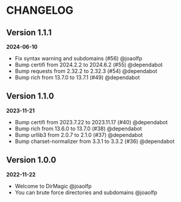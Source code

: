 # CHANGELOG

## Version 1.1.1
**2024-06-10**

- Fix syntax warning and subdomains (#56) @joaolfp
- Bump certifi from 2024.2.2 to 2024.6.2 (#55) @dependabot
- Bump requests from 2.32.2 to 2.32.3 (#54) @dependabot
- Bump rich from 13.7.0 to 13.7.1 (#49) @dependabot

## Version 1.1.0
**2023-11-21**

- Bump certifi from 2023.7.22 to 2023.11.17 (#40) @dependabot
- Bump rich from 13.6.0 to 13.7.0 (#38) @dependabot
- Bump urllib3 from 2.0.7 to 2.1.0 (#37) @dependabot
- Bump charset-normalizer from 3.3.1 to 3.3.2 (#36) @dependabot

## Version 1.0.0
**2022-11-22**

- Welcome to DirMagic @joaolfp
- You can brute force directories and subdomains @joaolfp

